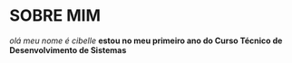# SOBRE MIM 
*olá meu nome é cibelle*
**estou no meu primeiro ano do Curso Técnico de Desenvolvimento de Sistemas**
